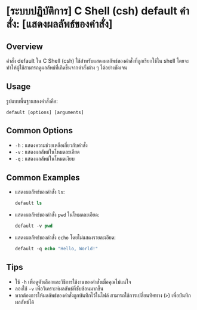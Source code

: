 # [ระบบปฏิบัติการ] C Shell (csh) default คำสั่ง: [แสดงผลลัพธ์ของคำสั่ง]

## Overview
คำสั่ง default ใน C Shell (csh) ใช้สำหรับแสดงผลลัพธ์ของคำสั่งที่ถูกเรียกใช้ใน shell โดยจะทำให้ผู้ใช้สามารถดูผลลัพธ์ที่เกิดขึ้นจากคำสั่งต่าง ๆ ได้อย่างชัดเจน

## Usage
รูปแบบพื้นฐานของคำสั่งคือ:
```
default [options] [arguments]
```

## Common Options
- `-h` : แสดงความช่วยเหลือเกี่ยวกับคำสั่ง
- `-v` : แสดงผลลัพธ์ในโหมดละเอียด
- `-q` : แสดงผลลัพธ์ในโหมดเงียบ

## Common Examples
- แสดงผลลัพธ์ของคำสั่ง `ls`:
    ```csh
    default ls
    ```
  
- แสดงผลลัพธ์ของคำสั่ง `pwd` ในโหมดละเอียด:
    ```csh
    default -v pwd
    ```

- แสดงผลลัพธ์ของคำสั่ง `echo` โดยไม่แสดงรายละเอียด:
    ```csh
    default -q echo "Hello, World!"
    ```

## Tips
- ใช้ `-h` เพื่อดูตัวเลือกและวิธีการใช้งานของคำสั่งเมื่อคุณไม่แน่ใจ
- ลองใช้ `-v` เพื่อวิเคราะห์ผลลัพธ์ที่ซับซ้อนมากขึ้น
- หากต้องการให้ผลลัพธ์ของคำสั่งถูกบันทึกไว้ในไฟล์ สามารถใช้การเปลี่ยนทิศทาง (`>`) เพื่อบันทึกผลลัพธ์ได้